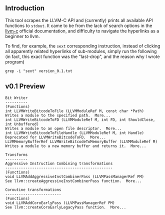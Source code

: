 ## Introduction

This tool scrapes the LLVM-C API and (currently) prints all available API
functions to `stdout`. It came to be from the lack of search options in the
[llvm-c](https://llvm.org/doxygen/group__LLVMC.html) official documentation, and
difficulty to navigate the hyperlinks as a beginner to llvm.

To find, for example, the `sext` corresponding instruction, instead of clicking
all apparently related hyperlinks of sub-modules, simply run the following (in
fact, this exact function was the "last-drop", and the reason why I wrote
program)
```
grep -i "sext" version_0.1.txt
```

## v0.1 Preview

```
Bit Writer
----------
(Functions)
int LLVMWriteBitcodeToFile (LLVMModuleRef M, const char *Path)
Writes a module to the specified path.  More...
int LLVMWriteBitcodeToFD (LLVMModuleRef M, int FD, int ShouldClose, int Unbuffered)
Writes a module to an open file descriptor.  More...
int LLVMWriteBitcodeToFileHandle (LLVMModuleRef M, int Handle)
Deprecated for LLVMWriteBitcodeToFD.  More...
LLVMMemoryBufferRef LLVMWriteBitcodeToMemoryBuffer (LLVMModuleRef M)
Writes a module to a new memory buffer and returns it.  More...

Transforms
----------
Aggressive Instruction Combining transformations
------------------------------------------------
(Functions)
void LLVMAddAggressiveInstCombinerPass (LLVMPassManagerRef PM)
See llvm::createAggressiveInstCombinerPass function.  More...

Coroutine transformations
-------------------------
(Functions)
void LLVMAddCoroEarlyPass (LLVMPassManagerRef PM)
See llvm::createCoroEarlyLegacyPass function.  More...
```
